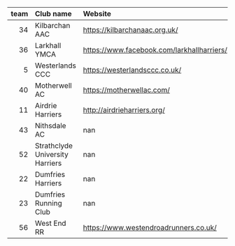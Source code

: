 |   team | Club name                       | Website                                    |
|-------:|:--------------------------------|:-------------------------------------------|
|     34 | Kilbarchan AAC                  | https://kilbarchanaac.org.uk/              |
|     36 | Larkhall YMCA                   | https://www.facebook.com/larkhallharriers/ |
|      5 | Westerlands CCC                 | https://westerlandsccc.co.uk/              |
|     40 | Motherwell AC                   | https://motherwellac.com/                  |
|     11 | Airdrie Harriers                | http://airdrieharriers.org/                |
|     43 | Nithsdale AC                    | nan                                        |
|     52 | Strathclyde University Harriers | nan                                        |
|     22 | Dumfries Harriers               | nan                                        |
|     23 | Dumfries Running Club           | nan                                        |
|     56 | West End RR                     | https://www.westendroadrunners.co.uk/      |